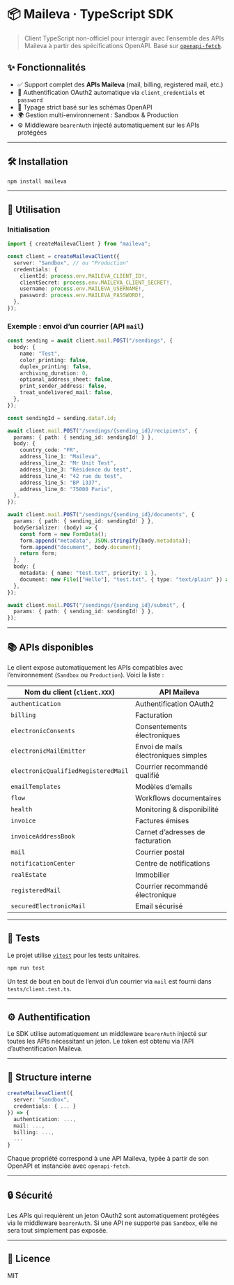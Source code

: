 # 📦 Maileva · TypeScript SDK

> Client TypeScript non-officiel pour interagir avec l’ensemble des APIs Maileva à partir des spécifications OpenAPI. Basé sur [`openapi-fetch`](https://openapi-ts.dev/openapi-fetch).

## ✨ Fonctionnalités

- ✅ Support complet des **APIs Maileva** (mail, billing, registered mail, etc.)
- 🔐 Authentification OAuth2 automatique via `client_credentials` et `password`
- 🧪 Typage strict basé sur les schémas OpenAPI
- 🌍 Gestion multi-environnement : Sandbox & Production
- ⚙️ Middleware `bearerAuth` injecté automatiquement sur les APIs protégées

---

## 🛠️ Installation

```bash
npm install maileva
```

---

## 🚀 Utilisation

### Initialisation

```ts
import { createMailevaClient } from "maileva";

const client = createMailevaClient({
  server: "Sandbox", // ou "Production"
  credentials: {
    clientId: process.env.MAILEVA_CLIENT_ID!,
    clientSecret: process.env.MAILEVA_CLIENT_SECRET!,
    username: process.env.MAILEVA_USERNAME!,
    password: process.env.MAILEVA_PASSWORD!,
  },
});
```

### Exemple : envoi d’un courrier (API `mail`)

```ts
const sending = await client.mail.POST("/sendings", {
  body: {
    name: "Test",
    color_printing: false,
    duplex_printing: false,
    archiving_duration: 0,
    optional_address_sheet: false,
    print_sender_address: false,
    treat_undelivered_mail: false,
  },
});

const sendingId = sending.data?.id;

await client.mail.POST("/sendings/{sending_id}/recipients", {
  params: { path: { sending_id: sendingId! } },
  body: {
    country_code: "FR",
    address_line_1: "Maileva",
    address_line_2: "Mr Unit Test",
    address_line_3: "Résidence du test",
    address_line_4: "42 rue du test",
    address_line_5: "BP 1337",
    address_line_6: "75000 Paris",
  },
});

await client.mail.POST("/sendings/{sending_id}/documents", {
  params: { path: { sending_id: sendingId! } },
  bodySerializer: (body) => {
    const form = new FormData();
    form.append("metadata", JSON.stringify(body.metadata));
    form.append("document", body.document);
    return form;
  },
  body: {
    metadata: { name: "test.txt", priority: 1 },
    document: new File(["Hello"], "test.txt", { type: "text/plain" }) as any,
  },
});

await client.mail.POST("/sendings/{sending_id}/submit", {
  params: { path: { sending_id: sendingId! } },
});
```

---

## 📚 APIs disponibles

Le client expose automatiquement les APIs compatibles avec l’environnement (`Sandbox` ou `Production`). Voici la liste :

| Nom du client (`client.XXX`)        | API Maileva                          |
| ----------------------------------- | ------------------------------------ |
| `authentication`                    | Authentification OAuth2              |
| `billing`                           | Facturation                          |
| `electronicConsents`                | Consentements électroniques          |
| `electronicMailEmitter`             | Envoi de mails électroniques simples |
| `electronicQualifiedRegisteredMail` | Courrier recommandé qualifié         |
| `emailTemplates`                    | Modèles d’emails                     |
| `flow`                              | Workflows documentaires              |
| `health`                            | Monitoring & disponibilité           |
| `invoice`                           | Factures émises                      |
| `invoiceAddressBook`                | Carnet d’adresses de facturation     |
| `mail`                              | Courrier postal                      |
| `notificationCenter`                | Centre de notifications              |
| `realEstate`                        | Immobilier                           |
| `registeredMail`                    | Courrier recommandé électronique     |
| `securedElectronicMail`             | Email sécurisé                       |

---

## 🧪 Tests

Le projet utilise [`vitest`](https://vitest.dev/) pour les tests unitaires.

```bash
npm run test
```

Un test de bout en bout de l’envoi d’un courrier via `mail` est fourni dans `tests/client.test.ts`.

---

## ⚙️ Authentification

Le SDK utilise automatiquement un middleware `bearerAuth` injecté sur toutes les APIs nécessitant un jeton. Le token est obtenu via l’API d’authentification Maileva.

---

## 📁 Structure interne

```ts
createMailevaClient({
  server: "Sandbox",
  credentials: { ... }
}) => {
  authentication: ...,
  mail: ...,
  billing: ...,
  ...
}
```

Chaque propriété correspond à une API Maileva, typée à partir de son OpenAPI et instanciée avec `openapi-fetch`.

---

## 🔒 Sécurité

Les APIs qui requièrent un jeton OAuth2 sont automatiquement protégées via le middleware `bearerAuth`. Si une API ne supporte pas `Sandbox`, elle ne sera tout simplement pas exposée.

---

## 📄 Licence

MIT
